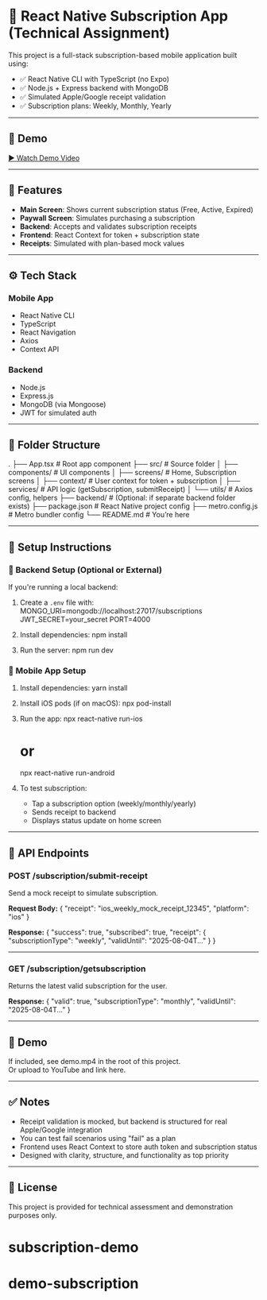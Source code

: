 # 📱 React Native Subscription App (Technical Assignment)


This project is a full-stack subscription-based mobile application built using:

- ✅ React Native CLI with TypeScript (no Expo)
- ✅ Node.js + Express backend with MongoDB
- ✅ Simulated Apple/Google receipt validation
- ✅ Subscription plans: Weekly, Monthly, Yearly

---

## 🎥 Demo


[▶️ Watch Demo Video](demo.mov)

---

## 🧩 Features

- **Main Screen**: Shows current subscription status (Free, Active, Expired)
- **Paywall Screen**: Simulates purchasing a subscription
- **Backend**: Accepts and validates subscription receipts
- **Frontend**: React Context for token + subscription state
- **Receipts**: Simulated with plan-based mock values

---

## ⚙️ Tech Stack

### Mobile App
- React Native CLI
- TypeScript
- React Navigation
- Axios
- Context API

### Backend
- Node.js
- Express.js
- MongoDB (via Mongoose)
- JWT for simulated auth

---

## 📁 Folder Structure

.
├── App.tsx                # Root app component
├── src/                   # Source folder
│   ├── components/        # UI components
│   ├── screens/           # Home, Subscription screens
│   ├── context/           # User context for token + subscription
│   ├── services/          # API logic (getSubscription, submitReceipt)
│   └── utils/             # Axios config, helpers
├── backend/               # (Optional: if separate backend folder exists)
├── package.json           # React Native project config
├── metro.config.js        # Metro bundler config
└── README.md              # You’re here

---

## 🚀 Setup Instructions

### 🔧 Backend Setup (Optional or External)

If you're running a local backend:

1. Create a `.env` file with:
   MONGO_URI=mongodb://localhost:27017/subscriptions
   JWT_SECRET=your_secret
   PORT=4000

2. Install dependencies:
   npm install

3. Run the server:
   npm run dev

### 📱 Mobile App Setup

1. Install dependencies:
   yarn install

2. Install iOS pods (if on macOS):
   npx pod-install

3. Run the app:
   npx react-native run-ios
   # or
   npx react-native run-android

4. To test subscription:
   - Tap a subscription option (weekly/monthly/yearly)
   - Sends receipt to backend
   - Displays status update on home screen

---

## 📡 API Endpoints

### POST /subscription/submit-receipt
Send a mock receipt to simulate subscription.

**Request Body:**
{
  "receipt": "ios_weekly_mock_receipt_12345",
  "platform": "ios"
}

**Response:**
{
  "success": true,
  "subscribed": true,
  "receipt": {
    "subscriptionType": "weekly",
    "validUntil": "2025-08-04T..."
  }
}

---

### GET /subscription/getsubscription
Returns the latest valid subscription for the user.

**Response:**
{
  "valid": true,
  "subscriptionType": "monthly",
  "validUntil": "2025-08-04T..."
}

---

## 🎥 Demo

If included, see demo.mp4 in the root of this project.  
Or upload to YouTube and link here.

---

## ✅ Notes

- Receipt validation is mocked, but backend is structured for real Apple/Google integration
- You can test fail scenarios using "fail" as a plan
- Frontend uses React Context to store auth token and subscription status
- Designed with clarity, structure, and functionality as top priority

---

## 📄 License

This project is provided for technical assessment and demonstration purposes only.
# subscription-demo
# demo-subscription


